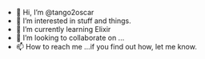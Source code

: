 - 👋 Hi, I’m @tango2oscar
- 👀 I’m interested in stuff and things.
- 🌱 I’m currently learning Elixir
- 💞️ I’m looking to collaborate on ...
- 📫 How to reach me ...if you find out how, let me know.

<!---
tango2oscar/tango2oscar is a ✨ special ✨ repository because its `README.md` (this file) appears on your GitHub profile.
You can click the Preview link to take a look at your changes.
--->
